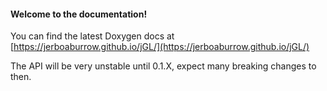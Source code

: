 #### Welcome to the documentation!

You can find the latest Doxygen docs at [https://jerboaburrow.github.io/jGL/](https://jerboaburrow.github.io/jGL/)

The API will be very unstable until 0.1.X, expect many breaking changes to then. 